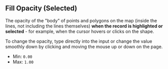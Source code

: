 ## Fill Opacity (Selected)

The opacity of the "body" of points and polygons on the map (inside the lines, not including the lines themselves) **when the record is highlighted or selected** - for example, when the cursor hovers or clicks on the shape.

To change the opacity, type directly into the input or change the value smoothly down by clicking and moving the mouse up or down on the page.

  - Min: `0.00`
  - Max: `1.00`
